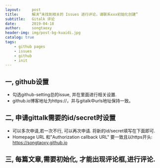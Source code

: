 ```yaml
---
layout:     post
title:      解决“未找到相关的 Issues 进行评论，请联系xxx初始化创建”
subtitle:   Gitalk 评论
date:       2019-04-18
author:     songtaoxy
header-img: img/post-bg-kuaidi.jpg
catalog: true
tags:
    - github pages
    - issues
    - github
    - init
---
```



## 一, github设置
* 勾选github-setting总的issue, 并在里面进行相关设置.
* github.io博客地址为https://，并与gitalk中urls地址保持一致。
## 二, 申请gittalk需要的id/secret时设置
*  可以多次申请,若一次不行, 可以再次申请. 将新的id/secret填写在下面即可.
* Homepage URL 和"Authorization callback URL" 要一致且以https开头: https://songtaoxy.github.io
## 三, 每篇文章,需要初始化, 才能出现评论框,进行评论.
